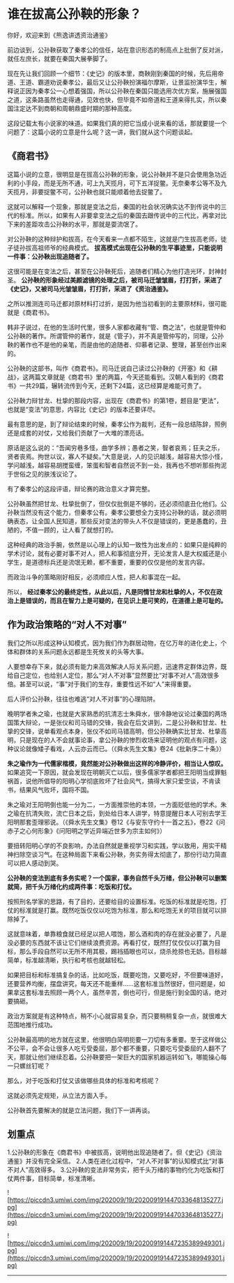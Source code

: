 # 谁在拔高公孙鞅的形象？

你好，欢迎来到《熊逸讲透资治通鉴》

前边谈到，公孙鞅获取了秦孝公的信任，站在意识形态的制高点上批倒了反对派，就任左庶长，就要在秦国大展拳脚了。

现在先让我们回顾一个细节：《史记》的版本里，商鞅刚到秦国的时候，先后用帝道、王道、霸道劝说秦孝公，最后又让公孙鞅扮演福尔摩斯，让景监扮演华生，解释说正因为秦孝公一心想着强国，所以公孙鞅在秦国只能选用次优方案，施展强国之道，这条路虽然也走得通，见效也快，但毕竟不如帝道和王道来得扎实，所以秦国注定达不到商朝和周朝鼎盛时期的那种高度。

这段记载太有小说家的味道。如果我们真的把它当成小说来看的话，那就要提一个问题了：这篇小说的立意是什么呢？这一讲，我们就从这个问题谈起。

## 《商君书》

这篇小说的立意，很明显是在拔高公孙鞅的形象，说公孙鞅并不是只会使用急功近利的小手段，而是无所不通，可上九天揽月，可下五洋捉鳖。无奈秦孝公等不及九天揽月，非要捉鳖不可，公孙鞅也就只能顺着他去捉鳖了。

这就可以解释一个现象，那就是变法之后，秦国的社会状况确实达不到传说中的三代的标准。所以，如果有人非要拿变法之后的秦国去跟传说中的三代比，再拿对比下来的差距攻击公孙鞅的水平，那就是耍流氓了。

对公孙鞅的这种辩护和拔高，在今天看来一点都不陌生，这就是门生拔高老师，徒子徒孙拔高祖师爷的经典模式。 **拔高模式出现在公孙鞅的生平事迹里，只能说明一件事：公孙鞅出现追随者了。**

这很可能是在变法之后，甚至在公孙鞅死后，追随者们精心为他打造光环，封神封圣。 **公孙鞅的形象经过美颜滤镜的处理之后，被司马迁皱皱眉，打打折，采进了《史记》，又被司马光皱皱眉，打打折，采进了《资治通鉴》。**

之所以推测连司马迁都对原材料打过折，是因为他当初看到的主要原材料，很可能就是《商君书》。

韩非子说过，在他的生活时代里，很多人家都收藏有“管、商之法”，也就是管仲和公孙鞅的著作。所谓管仲的著作，就是《管子》，并不真是管仲写的，同理，公孙鞅的著作也不是他的亲笔，而是由他的追随者、仰慕者记录、整理，甚至创作出来的。

公孙鞅的这部书，叫作《商君书》。司马迁说自己读过公孙鞅的《开塞》和《耕战》，这两篇文章就是《商君书》里的两篇，今天还能看到。汉朝人看到的《商君书》一共29篇，辗转流传到今天，还剩下24篇，这已经算是难能可贵了。

公孙鞅力辩甘龙、杜挚的那段内容，出现在《商君书》的第1卷，题目是“更法”，也就是“变法”的意思，内容比《史记》的版本还要详尽。

最有意思的是，到了辩论结束的时候，秦孝公作为裁判，还有一段总结陈辞，照例还是成套的对仗，又给我们贡献了一大堆的漂亮话。

原话是这么说的：“吾闻穷巷多怪，曲学多辨；愚者之笑，智者哀焉；狂夫之乐，贤者丧焉。拘世以议，寡人不疑矣。”大意是说，人的见识越浅，越容易大惊小怪，学问越浅，越容易胡搅蛮缠，笨蛋和智者自然说不到一处，我再也不想听那些拘泥于世俗之见的肤浅议论了。

有了秦孝公的这段评语，辩论赛的政治意义才算完整。

公孙鞅虽然把甘龙、杜挚批倒了，但仅仅批倒是不够的，还必须彻底丑化他们。公孙鞅当然没有这个能力，但秦孝公有。秦孝公要想全力支持公孙鞅的话，就必须明确表态，让全国人民知道，那些反对变法的带头人不仅是错误的，更是愚蠢的，丑陋的，不值一顾的，让人看了就想打的。

这种经典的政治手腕，依然是以心理上的认知一致性为出发点的：如果只是纯粹的学术讨论，就有必要对事不对人，把人和事彻底分开，无论发言人是大权威还是小学生，是道德标兵还是流氓无赖，都不重要，重要的仅仅是他的发言内容。

而政治斗争的策略刚好相反，必须顺应人性，把人和事混在一起。

所以， **经过秦孝公的最终定性，从此以后，凡是同情甘龙和杜挚的人，不仅在政治上是错误的，而且在智力上是可疑的，在见识上是可笑的，在道德上是可耻的。**

## 作为政治策略的“对人不对事”

我们之所以形成这种认知模式，因为我们作为群居动物，在亿万年的进化史上，个体和群体的关系问题永远都是生死攸关的头等大事。

人要想幸存下来，就必须有能力来高效解决人际关系问题，迅速界定群体边界，既给自己定位，也给别人定位，那么“对人不对事”显然要比“对事不对人”高效很多倍。甚至可以说，“事”对于我们的生存，重要性远不如“人”来得重要。

后人评价公孙鞅，往往也难逃“对人不对事”的心理陷阱。

晚明学者朱之瑜，也就是大家熟悉的抗清志士朱舜水，很冷静地议论过秦国的两场国策大辩论，一是张仪和司马错的交锋，我会在后文讲到，二是公孙鞅和甘龙、杜挚的交锋，说单看观点本身，张仪不如司马错高明，但公孙鞅确实比甘龙、杜挚高明，只是现在的人不会就事论事，拿公孙鞅的惨烈收场来证明他的观点有问题，这种议论就像矮子看戏，人云亦云而已。（《舜水先生文集》卷24《批新序二十条》）

 **朱之瑜作为一代儒家楷模，竟然能对公孙鞅做出这样的冷静评价，相当让人惊叹。** 如果追究一下原因，就会发现在明朝灭亡以后，很多儒家学者都把王阳明当成罪魁祸首，说他所倡导的阳明心学彻底败坏了社会风气，搞得大家只爱空谈，不肯读书，结果风气败坏，国将不国。

朱之瑜对王阳明倒也能一分为二，一方面推崇他的本领，一方面贬低他的学术。朱之瑜在抗清失败，流亡日本之后，到处给日本人讲学，特意提醒日本人可别去学王阳明那套歪理邪说。（《舜水先生文集》卷12《与安东守约十一首之五》，卷22《问赤子之心何形象》《问阳明之学近异端近世多为宗主如何》）

要扭转阳明心学的不良影响，办法自然就是重视学习和实践，学以致用，用实干精神扫除空谈习气。在这种局面下来看公孙鞅，务实务得太彻底了，那份行动力简直可以把人感动到哭。

 **公孙鞅的变法到底有多务实呢？一个国家，事务自然千头万绪，但公孙鞅可以删繁就简，把千头万绪化约成两件事：吃饭和打仗。**

按照刑名学家的思路，有了目的，还要给目的设置标准。吃饭的标准就是吃饱，打仗的标准就是打赢。既然吃饭仅仅以吃饱为标准，那么和吃饱无关的项目就可以排除掉了。

这就意味着，单靠粮食就已经足以把人喂饱，那么酒和肉的存在就没必要了，凡是没必要的东西就不该让它们继续浪费资源。再看打仗，既然打仗仅仅以打赢为目标，那么手段自然可以无所不用其极，踢裆插眼也可以，烧杀抢掠也无妨。目标越简单，标准越清晰，执行和考核也就越轻松。

如果把目标和标准搞复杂的话，比如吃饭，既要吃饱，又要吃好，不但要味道好，还要营养均衡，摆盘讲究，每天还不能重样……这套标准当然很好，但问题是，如果拿这套标准去照顾一两个人，虽然辛苦，倒也可行，但是施行到全国的话，绝对要搞砸。

政治方案就是有这种特点，稍不小心就容易复杂，而只要稍稍复杂一点，就很难大范围地推行成功。

公孙鞅最高明的地方就在这里，他很明白简明扼要一刀切有多重要。至于这样做公不公平，会不会让很多人吃亏受委屈，那个都不重要，只要吃亏受委屈的人翻不了天，那就让他们继续忍着。公孙鞅要把一架巨大的国家机器运转如飞，哪能操心每一只螺丝钉呢？

那么，对于吃饭和打仗又该做哪些具体的标准和考核呢？

这就必须先定规矩，从立法方面入手。

公孙鞅首先要解决的就是立法问题，我们下一讲再谈。

## 划重点

1.公孙鞅的形象在《商君书》中被拔高，说明他出现追随者了。但《史记》《资治通鉴》并没有完全采信。
2.人类在进化过程中，“对人不对事”的认知模式比“对事不对人”高效得多。
3.公孙鞅的变法非常务实，把千头万绪的事物约化为吃饭和打仗两件事，目标简单，标准清晰。

![https://piccdn3.umiwi.com/img/202009/19/202009191447033648135277.jpg](https://piccdn3.umiwi.com/img/202009/19/202009191447033648135277.jpg)

![https://piccdn3.umiwi.com/img/202009/19/202009191447235389949301.jpg](https://piccdn3.umiwi.com/img/202009/19/202009191447235389949301.jpg)

---
